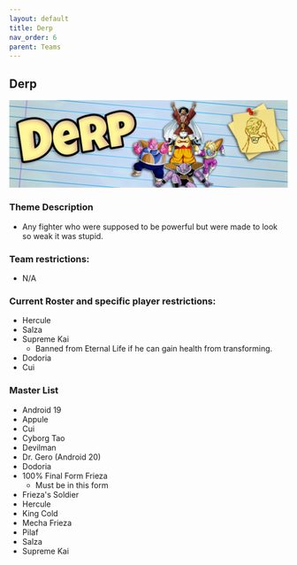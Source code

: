 ```yaml
---
layout: default
title: Derp
nav_order: 6
parent: Teams
---
```

## Derp

![](../images/derp.jpg)

### Theme Description
- Any fighter who were supposed to be powerful but were made to look so weak it was stupid.

### Team restrictions:
  - N/A

### Current Roster and specific player restrictions:

- Hercule
- Salza
- Supreme Kai
  - Banned from Eternal Life if he can gain health from transforming. 
- Dodoria
- Cui

### Master List
- Android 19
- Appule
- Cui
- Cyborg Tao
- Devilman
- Dr. Gero (Android 20)
- Dodoria
- 100% Final Form Frieza
   - Must be in this form
- Frieza's Soldier
- Hercule
- King Cold
- Mecha Frieza
- Pilaf
- Salza
- Supreme Kai
